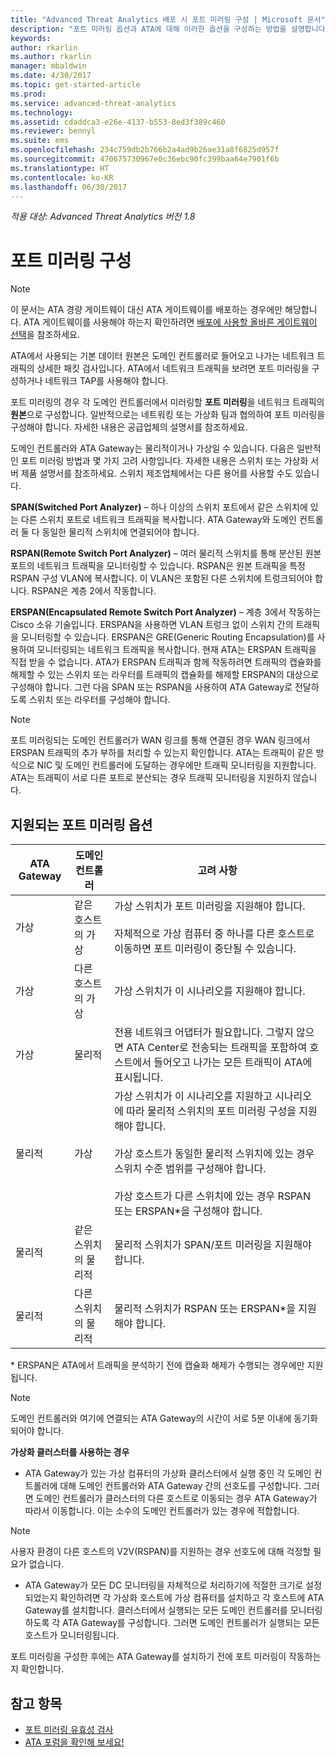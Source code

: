 ```yaml
---
title: "Advanced Threat Analytics 배포 시 포트 미러링 구성 | Microsoft 문서"
description: "포트 미러링 옵션과 ATA에 대해 이러한 옵션을 구성하는 방법을 설명합니다."
keywords: 
author: rkarlin
ms.author: rkarlin
manager: mbaldwin
ms.date: 4/30/2017
ms.topic: get-started-article
ms.prod: 
ms.service: advanced-threat-analytics
ms.technology: 
ms.assetid: cdaddca3-e26e-4137-b553-8ed3f389c460
ms.reviewer: bennyl
ms.suite: ems
ms.openlocfilehash: 234c759db2b766b2a4ad9b26ae31a8f6825d957f
ms.sourcegitcommit: 470675730967e0c36ebc90fc399baa64e7901f6b
ms.translationtype: HT
ms.contentlocale: ko-KR
ms.lasthandoff: 06/30/2017
---
```

*적용 대상: Advanced Threat Analytics 버전 1.8*



# <a name="configure-port-mirroring"></a>포트 미러링 구성
> [!NOTE] 
> 이 문서는 ATA 경량 게이트웨이 대신 ATA 게이트웨이를 배포하는 경우에만 해당합니다. ATA 게이트웨이를 사용해야 하는지 확인하려면 [배포에 사용할 올바른 게이트웨이 선택](ata-capacity-planning.md#choosing-the-right-gateway-type-for-your-deployment)을 참조하세요.
 
ATA에서 사용되는 기본 데이터 원본은 도메인 컨트롤러로 들어오고 나가는 네트워크 트래픽의 상세한 패킷 검사입니다. ATA에서 네트워크 트래픽을 보려면 포트 미러링을 구성하거나 네트워크 TAP를 사용해야 합니다.

포트 미러링의 경우 각 도메인 컨트롤러에서 미러링할 **포트 미러링**을 네트워크 트래픽의 **원본**으로 구성합니다. 일반적으로는 네트워킹 또는 가상화 팀과 협의하여 포트 미러링을 구성해야 합니다.
자세한 내용은 공급업체의 설명서를 참조하세요.

도메인 컨트롤러와 ATA Gateway는 물리적이거나 가상일 수 있습니다. 다음은 일반적인 포트 미러링 방법과 몇 가지 고려 사항입니다. 자세한 내용은 스위치 또는 가상화 서버 제품 설명서를 참조하세요. 스위치 제조업체에서는 다른 용어를 사용할 수도 있습니다.

**SPAN(Switched Port Analyzer)** – 하나 이상의 스위치 포트에서 같은 스위치에 있는 다른 스위치 포트로 네트워크 트래픽을 복사합니다. ATA Gateway와 도메인 컨트롤러 둘 다 동일한 물리적 스위치에 연결되어야 합니다.

**RSPAN(Remote Switch Port Analyzer)**  – 여러 물리적 스위치를 통해 분산된 원본 포트의 네트워크 트래픽을 모니터링할 수 있습니다. RSPAN은 원본 트래픽을 특정 RSPAN 구성 VLAN에 복사합니다. 이 VLAN은 포함된 다른 스위치에 트렁크되어야 합니다. RSPAN은 계층 2에서 작동합니다.

**ERSPAN(Encapsulated Remote Switch Port Analyzer)** – 계층 3에서 작동하는 Cisco 소유 기술입니다. ERSPAN을 사용하면 VLAN 트렁크 없이 스위치 간의 트래픽을 모니터링할 수 있습니다. ERSPAN은 GRE(Generic Routing Encapsulation)를 사용하여 모니터링되는 네트워크 트래픽을 복사합니다. 현재 ATA는 ERSPAN 트래픽을 직접 받을 수 없습니다. ATA가 ERSPAN 트래픽과 함께 작동하려면 트래픽의 캡슐화를 해제할 수 있는 스위치 또는 라우터를 트래픽의 캡슐화를 해제할 ERSPAN의 대상으로 구성해야 합니다. 그런 다음 SPAN 또는 RSPAN을 사용하여 ATA Gateway로 전달하도록 스위치 또는 라우터를 구성해야 합니다.

> [!NOTE]
> 포트 미러링되는 도메인 컨트롤러가 WAN 링크를 통해 연결된 경우 WAN 링크에서 ERSPAN 트래픽의 추가 부하를 처리할 수 있는지 확인합니다.
> ATA는 트래픽이 같은 방식으로 NIC 및 도메인 컨트롤러에 도달하는 경우에만 트래픽 모니터링을 지원합니다. ATA는 트래픽이 서로 다른 포트로 분산되는 경우 트래픽 모니터링을 지원하지 않습니다.

## <a name="supported-port-mirroring-options"></a>지원되는 포트 미러링 옵션

|ATA Gateway|도메인 컨트롤러|고려 사항|
|---------------|---------------------|------------------|
|가상|같은 호스트의 가상|가상 스위치가 포트 미러링을 지원해야 합니다.<br /><br />자체적으로 가상 컴퓨터 중 하나를 다른 호스트로 이동하면 포트 미러링이 중단될 수 있습니다.|
|가상|다른 호스트의 가상|가상 스위치가 이 시나리오를 지원해야 합니다.|
|가상|물리적|전용 네트워크 어댑터가 필요합니다. 그렇지 않으면 ATA Center로 전송되는 트래픽을 포함하여 호스트에서 들어오고 나가는 모든 트래픽이 ATA에 표시됩니다.|
|물리적|가상|가상 스위치가 이 시나리오를 지원하고 시나리오에 따라 물리적 스위치의 포트 미러링 구성을 지원해야 합니다.<br /><br />가상 호스트가 동일한 물리적 스위치에 있는 경우 스위치 수준 범위를 구성해야 합니다.<br /><br />가상 호스트가 다른 스위치에 있는 경우 RSPAN 또는 ERSPAN&#42;을 구성해야 합니다.|
|물리적|같은 스위치의 물리적|물리적 스위치가 SPAN/포트 미러링을 지원해야 합니다.|
|물리적|다른 스위치의 물리적|물리적 스위치가 RSPAN 또는 ERSPAN&#42;을 지원해야 합니다.|
&#42; ERSPAN은 ATA에서 트래픽을 분석하기 전에 캡슐화 해제가 수행되는 경우에만 지원됩니다.

> [!NOTE]
> 도메인 컨트롤러와 여기에 연결되는 ATA Gateway의 시간이 서로 5분 이내에 동기화되어야 합니다.

**가상화 클러스터를 사용하는 경우**

-   ATA Gateway가 있는 가상 컴퓨터의 가상화 클러스터에서 실행 중인 각 도메인 컨트롤러에 대해 도메인 컨트롤러와 ATA Gateway 간의 선호도를 구성합니다. 그러면 도메인 컨트롤러가 클러스터의 다른 호스트로 이동되는 경우 ATA Gateway가 따라서 이동합니다. 이는 소수의 도메인 컨트롤러가 있는 경우에 적합합니다.
> [!NOTE]
> 사용자 환경이 다른 호스트의 V2V(RSPAN)를 지원하는 경우 선호도에 대해 걱정할 필요가 없습니다.
> 
-   ATA Gateway가 모든 DC 모니터링을 자체적으로 처리하기에 적절한 크기로 설정되었는지 확인하려면 각 가상화 호스트에 가상 컴퓨터를 설치하고 각 호스트에 ATA Gateway를 설치합니다. 클러스터에서 실행되는 모든 도메인 컨트롤러를 모니터링하도록 각 ATA Gateway를 구성합니다. 그러면 도메인 컨트롤러가 실행되는 모든 호스트가 모니터링됩니다.

포트 미러링을 구성한 후에는 ATA Gateway를 설치하기 전에 포트 미러링이 작동하는지 확인합니다.

## <a name="see-also"></a>참고 항목
- [포트 미러링 유효성 검사](validate-port-mirroring.md)
- [ATA 포럼을 확인해 보세요!](https://social.technet.microsoft.com/Forums/security/home?forum=mata)
